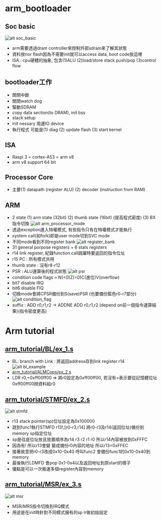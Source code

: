 # arm_bootloader
## Soc basic
![alt soc_basic](https://github.com/chiweichiu/arm_bootloader/blob/main/utils/soc_basic.jpg) <br>
- arm需要透過dram controller來控制外部sdram來了解其狀態
- 資料放nor flash因為不需要init就可以access data, boot code放這裡
- ISA : cpu硬體的抽象, 包含(1)ALU (2)load/store stack push/pop (3)control flow
## bootloader工作
- 關閉中斷
- 關閉watch dog
- 驅動SDRAM
- copy data section(to DRAM), init bss
- stack setup
- init nessary 周邊IO device
- 執行程式 可能是(1) diag (2) update flash (3) start kernel
## ISA
- Raspi 3 = cortex-A53 = arm v8
- arm v8 support 64 bit
## Processor Core
- 主要(1) datapath (register ALU) (2) decoder (instruction from RAM)
## ARM
- 2 state (1) arm state (32bit) (2) thumb state (16bit) (提高程式密度) (3) BX指令切換
![alt arm_processor_mode](https://github.com/chiweichiu/arm_bootloader/blob/main/utils/arm_processor_mode.jpg) <br>
- 透過exception進入特權模式, 有些指令只有在特權模式才能執行
- system call(如fork)即是user mode切到SVC mode
- 不同mode看到不同register bank 
![alt register_bank](https://github.com/chiweichiu/arm_bootloader/blob/main/utils/register_bank.jpg) <br>
- 31 general porpose registers + 6 stats registers
- r14 link register, 紀錄function call跳躍時要返回的指令位址
- r15 PC : 所有模式共用
- thumb state : 沒有r8-r12
- PSR : ALU運算後的程式狀態
![alt psr](https://github.com/chiweichiu/arm_bootloader/blob/main/utils/psr.jpg) <br>
- condition code flags = N(<0)Z(=0)C(進位)V(overflow)
- bit7 disable IRQ
- bit6 disable FIQ
- 切換mode會將CPSR備份到S(save)PSR (也要備份藍色r0-r7部分)
![alt condition_flag](https://github.com/chiweichiu/arm_bootloader/blob/main/utils/condtion_flag.jpg) <br>
- suffix : ADD r0,r1,r2 -> ADDNE ADD r0,r1,r2 (depend on前一個指令運算結果)(指令密度更高)
# Arm tutorial
## [arm_tutorial/BL/ex_1.s](https://github.com/chiweichiu/arm_bootloader/blob/main/arm_tutoial/BL/ex_1.s)
- BL: branch with Link : 將返回address存到link register r14
![alt bl_example](https://github.com/chiweichiu/arm_bootloader/blob/main/utils/bl_example.jpg) <br>  
- [arm_tutorial/ALMCops/ex_2.s](https://github.com/chiweichiu/arm_bootloader/blob/main/arm_tutoial/ALMCops/ex_2.s)
- LDR r0,=0xff00ff00 => 將r0設定為0xff00ff00, 若沒有=表示要從記憶體位址0xff00ff00撈資料給r0
## [arm_tutorial/STMFD/ex_2.s](https://github.com/chiweichiu/arm_bootloader/blob/main/arm_tutoial/STMFD/ex_2.s)
![alt stmfd](https://github.com/chiweichiu/arm_bootloader/blob/main/utils/stmfd.jpg) <br>  
- r13 stack pointer(sp)位址設定為0x100000
- 跳到func1執行STMFD r13!,[r0-r3,r14] 將r0-r3及r14(返回位址)備份到memory sp指定位址
- sp是往底位址放且放置順序為r14 r3 r2 r1 r0 所以r14內容被放到0xFFFC
- 因為有! 所以r13會變 變成備份r0內容的地址 所以r13=0xFFEC
- 接著故意把r0-r3改成0x10-0x40 呼叫func2 會備份func1的0x10-0x40到memory
- 最後執行LDMFD 會pop 0x1-0x4以及返回地址到原start的樣子
- 優點是可以一次搬運多個register內容到memory
## [arm_tutorial/MSR/ex_3.s](https://github.com/chiweichiu/arm_bootloader/blob/main/arm_tutoial/MSR/ex_3.s)
![alt msr](https://github.com/chiweichiu/arm_bootloader/blob/main/utils/MSR.jpg) <br>  
- MSR/MRS指令切換到IRQ模式
- 用途是在init時針對不同模式擁有的sp lr做初始設定






